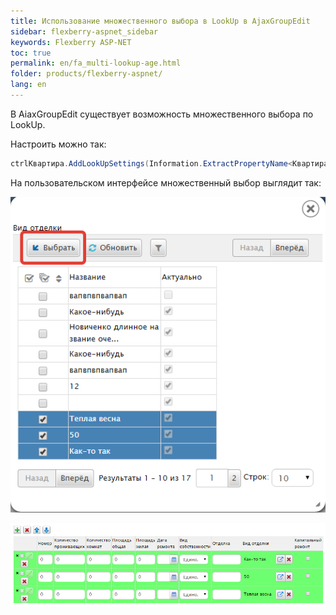 ```yaml
---
title: Использование множественного выбора в LookUp в AjaxGroupEdit
sidebar: flexberry-aspnet_sidebar
keywords: Flexberry ASP-NET
toc: true
permalink: en/fa_multi-lookup-age.html
folder: products/flexberry-aspnet/
lang: en
---
```


В AiaxGroupEdit существует возможность множественного выбора по LookUp.

Настроить можно так:

```csharp
ctrlКвартира.AddLookUpSettings(Information.ExtractPropertyName<Квартира>(x => x.ВидОтделки), new LookUpSetting { MultiSelect = true });
```

На пользовательском интерфейсе множественный выбор выглядит так:

![](/images/pages/products/flexberry-aspnet/controls/groupedit/multi-age1.png)

![](/images/pages/products/flexberry-aspnet/controls/groupedit/multi-age2.png)

